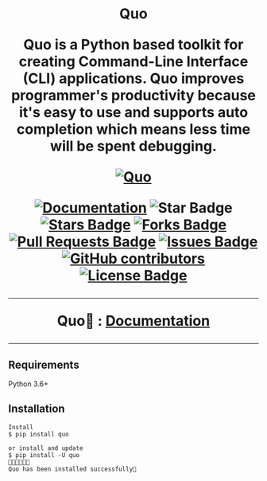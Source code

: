 <h1 align="center">Quo

Quo is a Python based toolkit for creating Command-Line Interface (CLI) applications. Quo improves programmer's productivity because it's easy to use and supports auto completion which means less time will be spent debugging.
<p align="center">
 <a href="https://viewerdiscretion.github.io/quo"><img src="https://miro.medium.com/max/1400/1*SGa8qRilRIMzAM0PO2U-0Q.png" alt="Quo"></a>
</p> 
<a href="https://pypi.org/project/quo/"><img src="https://img.shields.io/static/v1?label=&labelColor=505050&message=website&color=%230076D6&style=flat&logo=google-chrome&logoColor=%230076D6" alt="Documentation"/></a>
<!-- <img src="http://hits.dwyl.com/viewerdiscretion/quo.svg" alt="Hits Badge"/> -->
<img src="https://img.shields.io/static/v1?label=%F0%9F%8C%9F&message=If%20Useful&style=style=flat&color=BC4E99" alt="Star Badge"/>
<a href="https://github.com/viewerdiscretion/quo/stargazers"><img src="https://img.shields.io/github/stars/viewerdiscretion/quo" alt="Stars Badge"/></a>
<a href="https://github.com/viewerdiscretion/quo/network/members"><img src="https://img.shields.io/github/forks/viewerdiscretion/quo" alt="Forks Badge"/></a>
<a href="https://github.com/viewerdiscretion/quo/pulls"><img src="https://img.shields.io/github/issues-pr/viewerdiscretion/quo" alt="Pull Requests Badge"/></a>
<a href="https://github.com/viewerdiscretion/quo/issues"><img src="https://img.shields.io/github/issues/viewerdiscretion/quo" alt="Issues Badge"/></a>
<a href="https://github.com/viewerdiscretion/quo/graphs/contributors"><img alt="GitHub contributors" src="https://img.shields.io/github/contributors/viewerdiscretion/quo?color=2b9348"></a>
<a href="https://github.com/viewerdiscretion/quo/blob/master/LICENSE"><img src="https://img.shields.io/github/license/viewerdiscretion/quo?color=2b9348" alt="License Badge"/></a>

---

**Quo📄** : <a href="https://viewerdiscretion.github.io/quo" class="external-link" target="_blank">Documentation</a>

---

## Requirements

Python 3.6+

## Installation

<div class="termy">

```console
Install
$ pip install quo

or install and update
$ pip install -U quo
🔸🔸🔸🔸🔸💯 
Quo has been installed successfully🎉 
```

</div>
